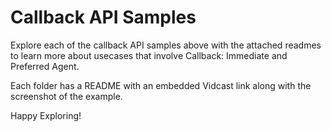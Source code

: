 # Callback API Samples

Explore each of the callback API samples above with the attached readmes to learn more about usecases that involve Callback: Immediate and Preferred Agent.

Each folder has a README with an embedded Vidcast link along with the screenshot of the example.

Happy Exploring!
